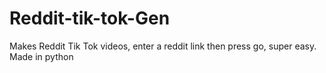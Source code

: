 # Reddit-tik-tok-Gen
Makes Reddit Tik Tok videos, enter a reddit link then press go, super easy. Made in python
